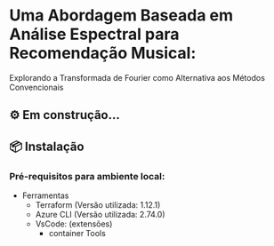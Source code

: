 # Uma Abordagem Baseada em Análise Espectral para Recomendação Musical: 
Explorando a Transformada de Fourier como Alternativa aos Métodos Convencionais

## ⚙️ Em construção...

## 📦 Instalação

### Pré-requisitos para ambiente local:

- Ferramentas
    - Terraform (Versão utilizada: 1.12.1)
    - Azure CLI (Versão utilizada: 2.74.0)
    - VsCode: (extensões)
        - container Tools


